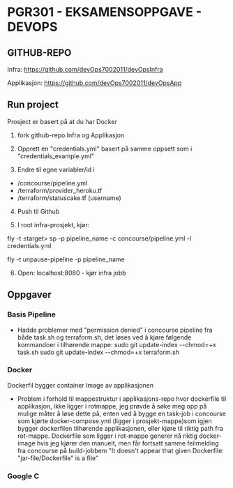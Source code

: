 # PGR301 - EKSAMENSOPPGAVE - DEVOPS

## GITHUB-REPO
 Infra:
 https://github.com/devOps7002011/devOpsInfra
 
 Applikasjon: 
 https://github.com/devOps7002011/devOpsApp

## Run project
Prosject er basert på at du har Docker

 1. fork github-repo Infra og Applikasjon
 
 2. Opprett en "credentials.yml" basert på samme oppsett som i
    "credentials_example.yml"
    
 3. Endre til egne variabler/id i
 - /concourse/pipeline.yml
 - /terraform/provider_heroku.tf
 - /terraform/statuscake.tf (username)
 
 4. Push til Github 
 
 5. I root infra-prosjekt, kjør:
 
 fly -t ≤target> sp -p pipeline_name -c concourse/pipeline.yml -l credentials.yml
 
 fly -t <target> unpause-pipeline -p pipeline_name
 
 6. Open: localhost:8080 - kjør infra jobb
 
 
## Oppgaver

### Basis Pipeline
- Hadde problemer med "permission denied" i concourse pipeline fra både task.sh og
terraform.sh, det løses ved å kjøre følgende kommandoer i tilhørende mappe:
sudo git update-index --chmod=+x task.sh
sudo git update-index --chmod=+x terraform.sh

###  Docker 
Dockerfil bygger container Image av applikasjonen
- Problem i forhold til mappestruktur i applikasjons-repo hvor dockerfile til applikasjon,
ikke ligger i rotmappe, jeg prøvde å søke meg opp på mulige måter å løse dette på,
enten ved å bygge en task-job i concourse som kjørte docker-compose.yml (ligger i prosjekt-mappe)som igjen bygger dockerfilen 
tilhørende applikasjonen, eller kjøre til riktig path fra rot-mappe. Dockerfile som ligger i rot-mappe
generer nå riktig docker-image hvis jeg kjører den manuelt, men får fortsatt
samme feilmelding fra concourse på build-jobbem "It doesn't appear that given Dockerfile: "jar-file/Dockerfile" is a file"


### Google C
 
 
    
 
